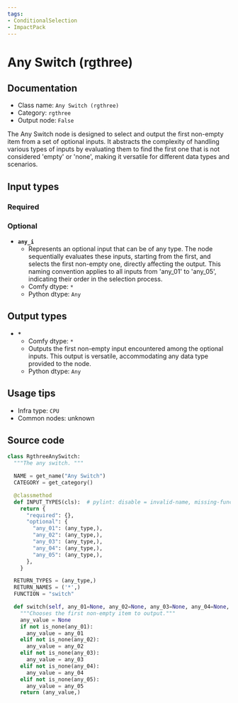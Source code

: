 ```yaml
---
tags:
- ConditionalSelection
- ImpactPack
---
```


# Any Switch (rgthree)
## Documentation
- Class name: `Any Switch (rgthree)`
- Category: `rgthree`
- Output node: `False`

The Any Switch node is designed to select and output the first non-empty item from a set of optional inputs. It abstracts the complexity of handling various types of inputs by evaluating them to find the first one that is not considered 'empty' or 'none', making it versatile for different data types and scenarios.
## Input types
### Required
### Optional
- **`any_i`**
    - Represents an optional input that can be of any type. The node sequentially evaluates these inputs, starting from the first, and selects the first non-empty one, directly affecting the output. This naming convention applies to all inputs from 'any_01' to 'any_05', indicating their order in the selection process.
    - Comfy dtype: `*`
    - Python dtype: `Any`
## Output types
- **`*`**
    - Comfy dtype: `*`
    - Outputs the first non-empty input encountered among the optional inputs. This output is versatile, accommodating any data type provided to the node.
    - Python dtype: `Any`
## Usage tips
- Infra type: `CPU`
- Common nodes: unknown


## Source code
```python
class RgthreeAnySwitch:
  """The any switch. """

  NAME = get_name("Any Switch")
  CATEGORY = get_category()

  @classmethod
  def INPUT_TYPES(cls):  # pylint: disable = invalid-name, missing-function-docstring
    return {
      "required": {},
      "optional": {
        "any_01": (any_type,),
        "any_02": (any_type,),
        "any_03": (any_type,),
        "any_04": (any_type,),
        "any_05": (any_type,),
      },
    }

  RETURN_TYPES = (any_type,)
  RETURN_NAMES = ('*',)
  FUNCTION = "switch"

  def switch(self, any_01=None, any_02=None, any_03=None, any_04=None, any_05=None):
    """Chooses the first non-empty item to output."""
    any_value = None
    if not is_none(any_01):
      any_value = any_01
    elif not is_none(any_02):
      any_value = any_02
    elif not is_none(any_03):
      any_value = any_03
    elif not is_none(any_04):
      any_value = any_04
    elif not is_none(any_05):
      any_value = any_05
    return (any_value,)

```

